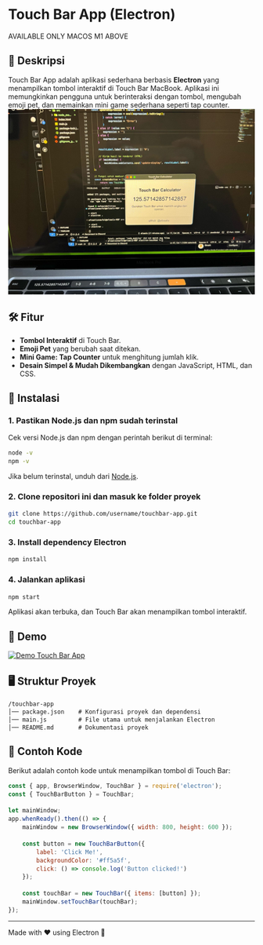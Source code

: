 # Touch Bar App (Electron)
AVAILABLE ONLY MACOS M1 ABOVE

## 📌 Deskripsi
Touch Bar App adalah aplikasi sederhana berbasis **Electron** yang menampilkan tombol interaktif di Touch Bar MacBook. Aplikasi ini memungkinkan pengguna untuk berinteraksi dengan tombol, mengubah emoji pet, dan memainkan mini game sederhana seperti tap counter.
![Tampilan Touch Bar](touchbar-preview.jpg)

## 🛠️ Fitur
- **Tombol Interaktif** di Touch Bar.
- **Emoji Pet** yang berubah saat ditekan.
- **Mini Game: Tap Counter** untuk menghitung jumlah klik.
- **Desain Simpel & Mudah Dikembangkan** dengan JavaScript, HTML, dan CSS.

## 🚀 Instalasi
### 1. Pastikan **Node.js** dan **npm** sudah terinstal
Cek versi Node.js dan npm dengan perintah berikut di terminal:
```sh
node -v
npm -v
```
Jika belum terinstal, unduh dari [Node.js](https://nodejs.org/).

### 2. Clone repositori ini dan masuk ke folder proyek
```sh
git clone https://github.com/username/touchbar-app.git
cd touchbar-app
```

### 3. Install dependency Electron
```sh
npm install
```

### 4. Jalankan aplikasi
```sh
npm start
```
Aplikasi akan terbuka, dan Touch Bar akan menampilkan tombol interaktif.

## 🎥 Demo
[![Demo Touch Bar App](https://img.youtube.com/vi/YOUR_VIDEO_ID/0.jpg)](https://www.youtube.com/watch?v=YOUR_VIDEO_ID)



## 🖥️ Struktur Proyek
```
/touchbar-app
│── package.json    # Konfigurasi proyek dan dependensi
│── main.js         # File utama untuk menjalankan Electron
│── README.md       # Dokumentasi proyek
```

## 📜 Contoh Kode
Berikut adalah contoh kode untuk menampilkan tombol di Touch Bar:
```javascript
const { app, BrowserWindow, TouchBar } = require('electron');
const { TouchBarButton } = TouchBar;

let mainWindow;
app.whenReady().then(() => {
    mainWindow = new BrowserWindow({ width: 800, height: 600 });
    
    const button = new TouchBarButton({
        label: 'Click Me!',
        backgroundColor: '#ff5a5f',
        click: () => console.log('Button clicked!')
    });
    
    const touchBar = new TouchBar({ items: [button] });
    mainWindow.setTouchBar(touchBar);
});
```


---
Made with ❤️ using Electron 🚀

